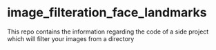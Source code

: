 # image_filteration_face_landmarks
This repo contains the information regarding the code of a side project which will filter your images from a directory
